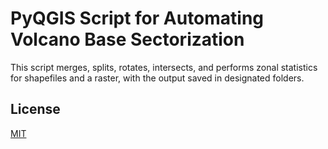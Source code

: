 # PyQGIS Script for Automating Volcano Base Sectorization

This script merges, splits, rotates, intersects, and performs zonal statistics for shapefiles and a raster, with the output saved in designated folders.

## License

[MIT](https://github.com/eftoribio/volc-sector-automation/blob/main/LICENSE)
